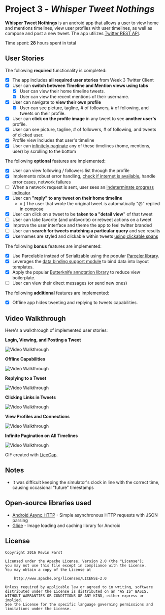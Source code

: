 # Project 3 - *Whisper Tweet Nothings*

**Whisper Tweet Nothings** is an android app that allows a user to view home and mentions timelines, view user profiles with user timelines, as well as compose and post a new tweet. The app utilizes [Twitter REST API](https://dev.twitter.com/rest/public).

Time spent: **28** hours spent in total

## User Stories

The following **required** functionality is completed:

* [x] The app includes **all required user stories** from Week 3 Twitter Client
* [x] User can **switch between Timeline and Mention views using tabs**
  * [x] User can view their home timeline tweets.
  * [x] User can view the recent mentions of their username.
* [x] User can navigate to **view their own profile**
  * [x] User can see picture, tagline, # of followers, # of following, and tweets on their profile.
* [x] User can **click on the profile image** in any tweet to see **another user's** profile.
 * [x] User can see picture, tagline, # of followers, # of following, and tweets of clicked user.
 * [x] Profile view includes that user's timeline
* [x] User can [infinitely paginate](http://guides.codepath.com/android/Endless-Scrolling-with-AdapterViews-and-RecyclerView) any of these timelines (home, mentions, user) by scrolling to the bottom

The following **optional** features are implemented:

* [x] User can view following / followers list through the profile
* [x] Implements robust error handling, [check if internet is available](http://guides.codepath.com/android/Sending-and-Managing-Network-Requests#checking-for-network-connectivity), handle error cases, network failures
* [ ] When a network request is sent, user sees an [indeterminate progress indicator](http://guides.codepath.com/android/Handling-ProgressBars#progress-within-actionbar)
* [x] User can **"reply" to any tweet on their home timeline**
  * x ] The user that wrote the original tweet is automatically "@" replied in compose
* [x] User can click on a tweet to be **taken to a "detail view"** of that tweet
 * [ ] User can take favorite (and unfavorite) or retweet actions on a tweet
* [x] Improve the user interface and theme the app to feel twitter branded
* [ ] User can **search for tweets matching a particular query** and see results
* [x] Usernames are styled and clickable within tweets [using clickable spans](http://guides.codepath.com/android/Working-with-the-TextView#creating-clickable-styled-spans)

The following **bonus** features are implemented:

* [x] Use Parcelable instead of Serializable using the popular [Parceler library](http://guides.codepath.com/android/Using-Parceler).
* [x] Leverages the [data binding support module](http://guides.codepath.com/android/Applying-Data-Binding-for-Views) to bind data into layout templates.
* [x] Apply the popular [Butterknife annotation library](http://guides.codepath.com/android/Reducing-View-Boilerplate-with-Butterknife) to reduce view boilerplate.
* [ ] User can view their direct messages (or send new ones)

The following **additional** features are implemented:

* [x] Offline app hides tweeting and replying to tweets capabilities.

## Video Walkthrough

Here's a walkthrough of implemented user stories:

**Login, Viewing, and Posting a Tweet**

<img src='https://d17oy1vhnax1f7.cloudfront.net/items/0O0Z0g3w3E331l103S46/V2LoginAndTweet.gif?v=5fe8c43d' title='Video Walkthrough' width='' alt='Video Walkthrough' />

**Offline Capabilities**

<img src='https://d17oy1vhnax1f7.cloudfront.net/items/3W1o3v2n3M3616021R2W/V2Offline.gif?v=9ed63c59' title='Video Walkthrough' width='' alt='Video Walkthrough' />

**Replying to a Tweet**

<img src='https://d17oy1vhnax1f7.cloudfront.net/items/290o2w2U0J3k0x2G2h20/V2ReplyToTweet.gif?v=cbc7ba97' title='Video Walkthrough' width='' alt='Video Walkthrough' />

**Clicking Links in Tweets**

<img src='https://d17oy1vhnax1f7.cloudfront.net/items/252c2w231b0e1N1n3W0Q/V2LinksInTweets.gif?v=1aa76e5b' title='Video Walkthrough' width='' alt='Video Walkthrough' />

**View Profiles and Connections**

<img src='https://d17oy1vhnax1f7.cloudfront.net/items/1O311A1I3G0j1S00442m/V2ViewProfilesAndConnections.gif?v=d7d2131e' title='Video Walkthrough' width='' alt='Video Walkthrough' />

**Infinite Pagination on All Timelines**

<img src='https://d17oy1vhnax1f7.cloudfront.net/items/14011X0K0T2L2P3n2t3t/V2InfinitePagination.gif?v=f15c7897' title='Video Walkthrough' width='' alt='Video Walkthrough' />

GIF created with [LiceCap](http://www.cockos.com/licecap/).

## Notes

- It was difficult keeping the simulator's clock in line with the correct time, causing occasional "future" timestamps

## Open-source libraries used

- [Android Async HTTP](https://github.com/loopj/android-async-http) - Simple asynchronous HTTP requests with JSON parsing
- [Glide](https://github.com/bumptech/glide) - Image loading and caching library for Android

## License

    Copyright 2016 Kevin Farst

    Licensed under the Apache License, Version 2.0 (the "License");
    you may not use this file except in compliance with the License.
    You may obtain a copy of the License at

        http://www.apache.org/licenses/LICENSE-2.0

    Unless required by applicable law or agreed to in writing, software
    distributed under the License is distributed on an "AS IS" BASIS,
    WITHOUT WARRANTIES OR CONDITIONS OF ANY KIND, either express or implied.
    See the License for the specific language governing permissions and
    limitations under the License.
